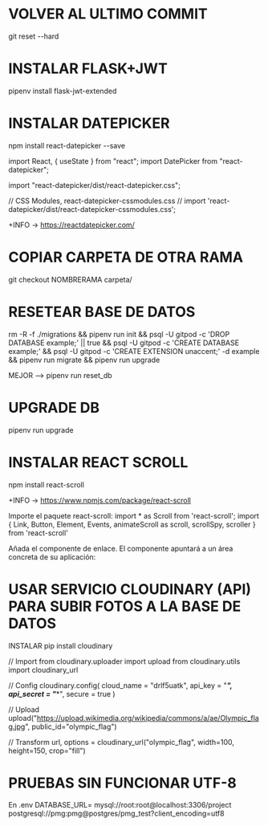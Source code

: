 # VOLVER AL ULTIMO COMMIT
git reset --hard

# INSTALAR FLASK+JWT 
pipenv install flask-jwt-extended

# INSTALAR DATEPICKER
npm install react-datepicker --save

import React, { useState } from "react";
import DatePicker from "react-datepicker";

import "react-datepicker/dist/react-datepicker.css";

// CSS Modules, react-datepicker-cssmodules.css
// import 'react-datepicker/dist/react-datepicker-cssmodules.css';

+INFO -> https://reactdatepicker.com/

<!-- const Example = () => {
  const [startDate, setStartDate] = useState(new Date());
  return (
    <DatePicker selected={startDate} onChange={(date) => setStartDate(date)} />
  );
}; -->

# COPIAR CARPETA DE OTRA RAMA
git checkout NOMBRERAMA carpeta/

# RESETEAR BASE DE DATOS
rm -R -f ./migrations &&
pipenv run init &&
psql -U gitpod -c 'DROP DATABASE example;' || true &&
psql -U gitpod -c 'CREATE DATABASE example;' &&
psql -U gitpod -c 'CREATE EXTENSION unaccent;' -d example &&
pipenv run migrate &&
pipenv run upgrade

MEJOR --> pipenv run reset_db

# UPGRADE DB
pipenv run upgrade

<!-- ********************** -->
# INSTALAR REACT SCROLL
npm install react-scroll                                <!-- npm i -S react-scroll -->

+INFO -> https://www.npmjs.com/package/react-scroll


Importe el paquete react-scroll:
import * as Scroll from 'react-scroll';
import { Link, Button, Element, Events, animateScroll as scroll, scrollSpy, scroller } from 'react-scroll'                 <!-- import { Link, animateScroll as scroll } from "react-scroll"; -->


Añada el componente de enlace. El componente <Link /> apuntará a un área concreta de su aplicación:
<Link to="section1">

# USAR SERVICIO CLOUDINARY (API) PARA SUBIR FOTOS A LA BASE DE DATOS
  INSTALAR
pip install cloudinary

// Import
from cloudinary.uploader import upload
from cloudinary.utils import cloudinary_url

// Config
cloudinary.config(
  cloud_name = "drlf5uatk",
  api_key = "***************",
  api_secret = "****************",
  secure = true
)

// Upload
upload("https://upload.wikimedia.org/wikipedia/commons/a/ae/Olympic_flag.jpg", public_id="olympic_flag")

// Transform
url, options = cloudinary_url("olympic_flag", width=100, height=150, crop="fill")

# PRUEBAS SIN FUNCIONAR UTF-8

En .env
DATABASE_URL= mysql://root:root@localhost:3306/project       
              postgresql://pmg:pmg@postgres/pmg_test?client_encoding=utf8